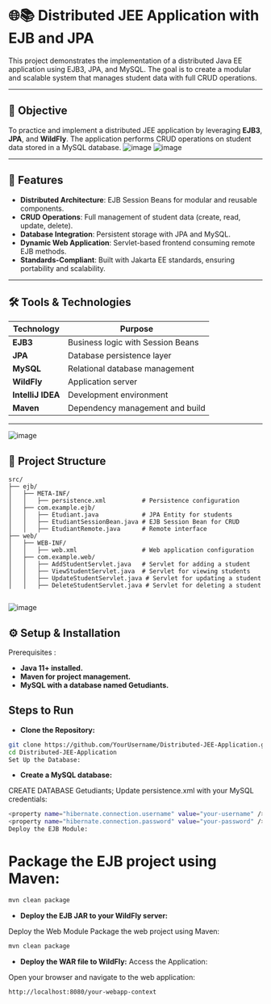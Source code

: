 # 🌐📚 Distributed JEE Application with EJB and JPA

This project demonstrates the implementation of a distributed Java EE application using EJB3, JPA, and MySQL. The goal is to create a modular and scalable system that manages student data with full CRUD operations.

---

## 🎯 Objective

To practice and implement a distributed JEE application by leveraging **EJB3**, **JPA**, and **WildFly**. The application performs CRUD operations on student data stored in a MySQL database.
![image](https://github.com/user-attachments/assets/8b5ea9c0-bdb5-41cf-bf75-d5774724fb44)
![image](https://github.com/user-attachments/assets/8ce12aba-3028-4aec-8231-0c6870b8ef67)

---

## 🚀 Features

- **Distributed Architecture**: EJB Session Beans for modular and reusable components.
- **CRUD Operations**: Full management of student data (create, read, update, delete).
- **Database Integration**: Persistent storage with JPA and MySQL.
- **Dynamic Web Application**: Servlet-based frontend consuming remote EJB methods.
- **Standards-Compliant**: Built with Jakarta EE standards, ensuring portability and scalability.

---

## 🛠️ Tools & Technologies

| Technology      | Purpose                          |
|------------------|----------------------------------|
| **EJB3**        | Business logic with Session Beans |
| **JPA**         | Database persistence layer       |
| **MySQL**       | Relational database management   |
| **WildFly**     | Application server               |
| **IntelliJ IDEA** | Development environment         |
| **Maven**       | Dependency management and build  |

---
![image](https://github.com/user-attachments/assets/63db7809-e224-482d-a27a-540ffb180800)

## 📂 Project Structure

```plaintext
src/
├── ejb/
│   ├── META-INF/
│   │   ├── persistence.xml          # Persistence configuration
│   ├── com.example.ejb/
│   │   ├── Etudiant.java            # JPA Entity for students
│   │   ├── EtudiantSessionBean.java # EJB Session Bean for CRUD
│   │   ├── EtudiantRemote.java      # Remote interface
├── web/
│   ├── WEB-INF/
│   │   ├── web.xml                  # Web application configuration
│   ├── com.example.web/
│   │   ├── AddStudentServlet.java   # Servlet for adding a student
│   │   ├── ViewStudentServlet.java  # Servlet for viewing students
│   │   ├── UpdateStudentServlet.java # Servlet for updating a student
│   │   ├── DeleteStudentServlet.java # Servlet for deleting a student


```
![image](https://github.com/user-attachments/assets/5e762957-d8cf-4d5e-add1-4cb116f97044)

## ⚙️ Setup & Installation
Prerequisites :
- **Java 11+ installed.**
- **Maven for project management.**
- **MySQL with a database named Getudiants.**


## Steps to Run

- **Clone the Repository:**
```bash
git clone https://github.com/YourUsername/Distributed-JEE-Application.git
cd Distributed-JEE-Application
Set Up the Database:
```


- **Create a MySQL database:**
  
CREATE DATABASE Getudiants;
Update persistence.xml with your MySQL credentials:

```bash
<property name="hibernate.connection.username" value="your-username" />
<property name="hibernate.connection.password" value="your-password" />
Deploy the EJB Module:
```

# **Package the EJB project using Maven:**
```bash
mvn clean package
```

- **Deploy the EJB JAR to your WildFly server:**

Deploy the Web Module
Package the web project using Maven:
```bash
mvn clean package
```

- **Deploy the WAR file to WildFly:**
Access the Application:

Open your browser and navigate to the web application:
```bash
http://localhost:8080/your-webapp-context
```

